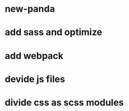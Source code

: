 # new-panda

# add sass and optimize
# add webpack
# devide js files
# divide css as scss modules



